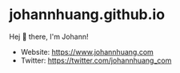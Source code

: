 # johannhuang.github.io

Hej 👋 there, I'm Johann!

- Website: <https://www.johannhuang.com>
- Twitter: <https://twitter.com/johannhuang_com>
